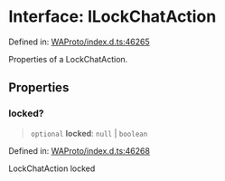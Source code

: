 # Interface: ILockChatAction

Defined in: [WAProto/index.d.ts:46265](https://github.com/Fokusdotid/bail/blob/043003e0dc220c8f52aef36f90c7026f3a192427/WAProto/index.d.ts#L46265)

Properties of a LockChatAction.

## Properties

### locked?

> `optional` **locked**: `null` \| `boolean`

Defined in: [WAProto/index.d.ts:46268](https://github.com/Fokusdotid/bail/blob/043003e0dc220c8f52aef36f90c7026f3a192427/WAProto/index.d.ts#L46268)

LockChatAction locked
